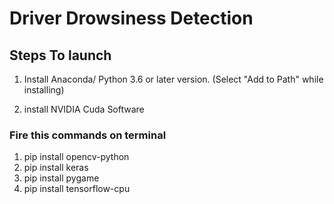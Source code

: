# Driver Drowsiness Detection

## Steps To launch

1. Install Anaconda/ Python 3.6 or later version.
    (Select "Add to Path" while installing)
  
2. install NVIDIA Cuda Software

### Fire this commands on terminal
1. pip install opencv-python
2.  pip install keras
3.  pip install pygame
4.  pip install tensorflow-cpu
